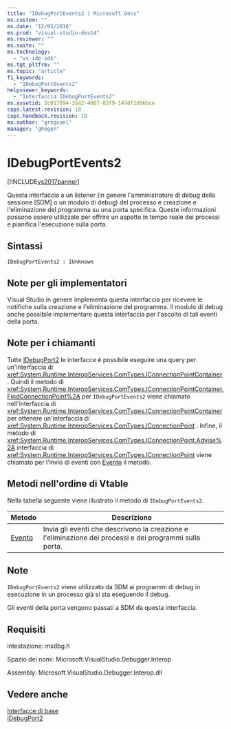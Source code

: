 ```yaml
---
title: "IDebugPortEvents2 | Microsoft Docs"
ms.custom: ""
ms.date: "12/05/2016"
ms.prod: "visual-studio-dev14"
ms.reviewer: ""
ms.suite: ""
ms.technology: 
  - "vs-ide-sdk"
ms.tgt_pltfrm: ""
ms.topic: "article"
f1_keywords: 
  - "IDebugPortEvents2"
helpviewer_keywords: 
  - "Interfaccia IDebugPortEvents2"
ms.assetid: 2c017094-3ba2-4067-83f9-147df1d96bce
caps.latest.revision: 18
caps.handback.revision: 18
ms.author: "gregvanl"
manager: "ghogen"
---
```

# IDebugPortEvents2
[!INCLUDE[vs2017banner](../../../code-quality/includes/vs2017banner.md)]

Questa interfaccia a un listener \(in genere l'amministratore di debug della sessione \[SDM\] o un modulo di debug\) del processo e creazione e l'eliminazione del programma su una porta specifica.  Queste informazioni possono essere utilizzate per offrire un aspetto in tempo reale dei processi e pianifica l'esecuzione sulla porta.  
  
## Sintassi  
  
```  
IDebugPortEvents2 : IUnknown  
```  
  
## Note per gli implementatori  
 Visual Studio in genere implementa questa interfaccia per ricevere le notifiche sulla creazione e l'eliminazione del programma.  Il modulo di debug anche possibile implementare questa interfaccia per l'ascolto di tali eventi della porta.  
  
## Note per i chiamanti  
 Tutte [IDebugPort2](../../../extensibility/debugger/reference/idebugport2.md) le interfacce è possibile eseguire una query per un'interfaccia di <xref:System.Runtime.InteropServices.ComTypes.IConnectionPointContainer> .  Quindi il metodo di <xref:System.Runtime.InteropServices.ComTypes.IConnectionPointContainer.FindConnectionPoint%2A> per `IDebugPortEvents2` viene chiamato nell'interfaccia di <xref:System.Runtime.InteropServices.ComTypes.IConnectionPointContainer> per ottenere un'interfaccia di <xref:System.Runtime.InteropServices.ComTypes.IConnectionPoint> .  Infine, il metodo di <xref:System.Runtime.InteropServices.ComTypes.IConnectionPoint.Advise%2A> interfaccia di <xref:System.Runtime.InteropServices.ComTypes.IConnectionPoint> viene chiamato per l'invio di eventi con [Evento](../../../extensibility/debugger/reference/idebugportevents2-event.md) il metodo.  
  
## Metodi nell'ordine di Vtable  
 Nella tabella seguente viene illustrato il metodo di `IDebugPortEvents2`.  
  
|Metodo|Descrizione|  
|------------|-----------------|  
|[Evento](../../../extensibility/debugger/reference/idebugportevents2-event.md)|Invia gli eventi che descrivono la creazione e l'eliminazione dei processi e dei programmi sulla porta.|  
  
## Note  
 `IDebugPortEvents2` viene utilizzato da SDM ai programmi di debug in esecuzione in un processo già si sta eseguendo il debug.  
  
 Gli eventi della porta vengono passati a SDM da questa interfaccia.  
  
## Requisiti  
 intestazione: msdbg.h  
  
 Spazio dei nomi: Microsoft.VisualStudio.Debugger.Interop  
  
 Assembly: Microsoft.VisualStudio.Debugger.Interop.dll  
  
## Vedere anche  
 [Interfacce di base](../../../extensibility/debugger/reference/core-interfaces.md)   
 [IDebugPort2](../../../extensibility/debugger/reference/idebugport2.md)